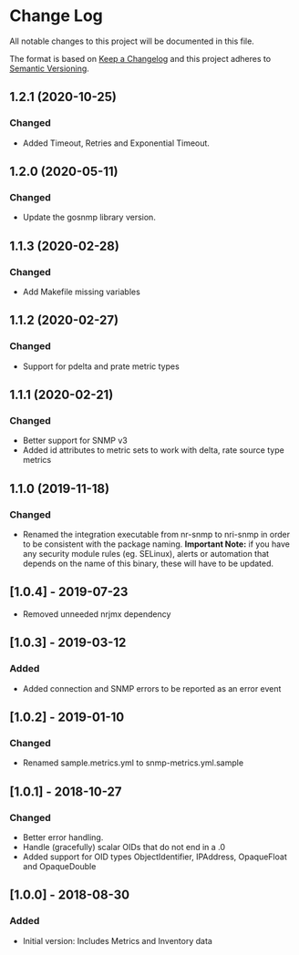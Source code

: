 # Change Log

All notable changes to this project will be documented in this file.

The format is based on [Keep a Changelog](http://keepachangelog.com/)
and this project adheres to [Semantic Versioning](http://semver.org/).

## 1.2.1 (2020-10-25)
### Changed
- Added Timeout, Retries and Exponential Timeout.

## 1.2.0 (2020-05-11)
### Changed
- Update the gosnmp library version.

## 1.1.3 (2020-02-28)
### Changed
- Add Makefile missing variables

## 1.1.2 (2020-02-27)
### Changed
- Support for pdelta and prate metric types

## 1.1.1 (2020-02-21)
### Changed
- Better support for SNMP v3
- Added id attributes to metric sets to work with delta, rate source type metrics

## 1.1.0 (2019-11-18)
### Changed
- Renamed the integration executable from nr-snmp to nri-snmp in order to be consistent with the package naming. **Important Note:** if you have any security module rules (eg. SELinux), alerts or automation that depends on the name of this binary, these will have to be updated.
## [1.0.4] - 2019-07-23
- Removed unneeded nrjmx dependency

## [1.0.3] - 2019-03-12

### Added

- Added connection and SNMP errors to be reported as an error event

## [1.0.2] - 2019-01-10

### Changed

- Renamed sample.metrics.yml to snmp-metrics.yml.sample

## [1.0.1] - 2018-10-27

### Changed

- Better error handling.
- Handle (gracefully) scalar OIDs that do not end in a .0
- Added support for OID types ObjectIdentifier, IPAddress, OpaqueFloat and OpaqueDouble

## [1.0.0] - 2018-08-30

### Added

- Initial version: Includes Metrics and Inventory data
